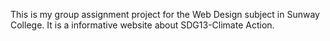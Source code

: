This is my group assignment project for the Web Design subject in Sunway College. It is a informative website about SDG13-Climate Action.
